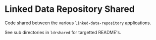 # Linked Data Repository Shared

Code shared between the various `linked-data-repository` applications.

See sub directories in `ldrshared` for targetted README's.